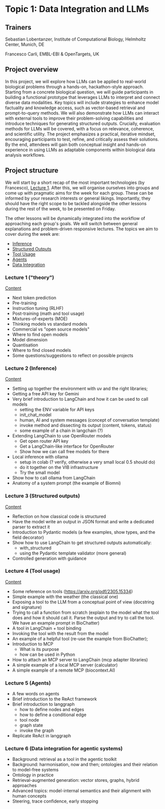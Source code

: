 # Topic 1: Data Integration and LLMs

## Trainers

Sebastian Lobentanzer, Institute of Computational Biology, Helmholtz Center, Munich, DE

Francesco Carli, EMBL-EBI & OpenTargets, UK

## Project overview

In this project, we will explore how LLMs can be applied to real-world
biological problems through a hands-on, hackathon-style approach. Starting from
a concrete biological question, we will guide participants in building a
functional prototype that leverages LLMs to interpret and connect diverse data
modalities. Key topics will include strategies to enhance model factuality and
knowledge access, such as vector-based retrieval and prompt-to-query methods. We
will also demonstrate how LLMs can interact with external tools to improve their
problem-solving capabilities and introduce techniques for generating structured
outputs. Crucially, evaluation methods for LLMs will be covered, with a focus on
relevance, coherence, and scientific utility. The project emphasizes a
practical, iterative mindset, encouraging participants to test, refine, and
critically assess their solutions. By the end, attendees will gain both
conceptual insight and hands-on experience in using LLMs as adaptable components
within biological data analysis workflows.

## Project structure

We will start by a short recap of the most important technologies (by Francesco), [Lecture 1](#lecture-1-theory). After this, we will organise ourselves into groups and come up with pragmatic aims for the week for each group. These can be informed by your research interests or general likings. Importantly, they should have the right scope to be tackled alongside the other lessons during the rest of the week, to be presented on Friday.

The other lessons will be dynamically integrated into the workflow of approaching each group's goals. We will switch between general explanations and problem-driven responsive lectures. The topics we aim to cover during the week are:

- [Inference](#lecture-2-inference)
- [Structured Outputs](#lecture-3-structured-outputs)
- [Tool Usage](#lecture-4-tool-usage)
- [Agents](#lecture-5-agents)
- [Data Integration](#lecture-6-data-integration-for-agentic-systems)

### Lecture 1 ("theory")

[Content](lecture_1)

- Next token prediction
- Pre-training
- Instruction tuning (RLHF)
- Post-training (math and tool usage)
- Mixtures-of-experts (MOE)
- Thinking models vs standard models
- Commercial vs "open source models"
- Where to find open models
- Model dimension
- Quantisation
- Where to find closed models
- Some questions/suggestions to reflect on possible projects

### Lecture 2 (Inference)

[Content](lecture_2)

- Setting up together the environment with uv and the right libraries;
- Getting a free API key for Gemini
- Very brief introduction to LangChain and how it can be used to call models
	* setting the ENV variable for API keys
	* init_chat_model
	* human, AI and system messages (concept of conversation template)
	* invoke method and dissecting its output (content, tokens, status)
	* some example of a chain in langchain (?)
- Extending LangChain to use OpenRouter models
	* Get open router API key
	* Get a LangChain-like interface for OpenRouter
	* Show how we can call free models for there
- Local inference with ollama
	* setup in colab (? verify, otherwise a very small local 0.5 should do)
	* do it together on the VIB infrastructure
	* Try the small model
- Show how to call ollama from LangChain
- Anatomy of a system prompt (the example of Biomni)

### Lecture 3 (Structured outputs)

[Content](lecture_3)

- Reflection on how classical code is structured
- Have the model write an output in JSON format and write a dedicated parser to extract it
- Introduction to Pydantic models (a few examples, show types, and the field decorator)
- Show how to use LangChain to get structured outputs automatically:
	* with_structured
	* using the Pydantic template validator (more general)
- Controlled generation with guidance

### Lecture 4 (Tool usage)

[Content](lecture_4)

- Some reference on tools (https://arxiv.org/pdf/2305.15334)
- Simple example with the weather (the classical one)
- Exposing a tool to the LLM from a conceptual point of view (docstring and signature)
- Trying to call a function from scratch (explain to the model what the tool does and how it should call it. Parse the output and try to call the tool. We have an example prompt in BioChatter)
- A tool in LangChain + tool binding
- Invoking the tool with the result from the model
- An example of a helpful tool (re-use the example from BioChatter);
- Introduction to MCP
	* What is its purpose
	* how can be used in Python
- How to attach an MCP server to LangChain (mcp adapter libraries)
- A simple example of a local MCP server (calculator)
- A simple example of a remote MCP (biocontext.AI)

### Lecture 5 (Agents)

- A few words on agents
- Brief introduction to the ReAct framework 
- Brief introduction to langgraph
	* how to define nodes and edges
	* how to define a conditional edge
	* tool node
	* graph state
	* invoke the graph
- Replicate ReAct in langgraph

### Lecture 6 (Data integration for agentic systems)

- Background: retrieval as a tool in the agentic toolkit
- Background: harmonisation, now and then; ontologies and their relation to model-free systems
- Ontology in practice
- Retrieval-augmented generation: vector stores, graphs, hybrid approaches
- Advanced topics: model-internal semantics and their alignment with human concepts
- Steering, trace confidence, early stopping
